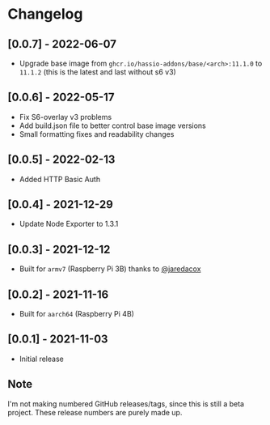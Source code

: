 # Changelog

## [0.0.7] - 2022-06-07
- Upgrade base image from `ghcr.io/hassio-addons/base/<arch>:11.1.0` to `11.1.2` (this is the latest and last without s6 v3)

## [0.0.6] - 2022-05-17
- Fix S6-overlay v3 problems
- Add build.json file to better control base image versions
- Small formatting fixes and readability changes

## [0.0.5] - 2022-02-13
- Added HTTP Basic Auth

## [0.0.4] - 2021-12-29
- Update Node Exporter to 1.3.1

## [0.0.3] - 2021-12-12
- Built for `armv7` (Raspberry Pi 3B) thanks to [@jaredacox](https://github.com/jaredacox)

## [0.0.2] - 2021-11-16
- Built for `aarch64` (Raspberry Pi 4B)

## [0.0.1] - 2021-11-03
- Initial release

## Note
I'm not making numbered GitHub releases/tags, since this is still a beta project. These release numbers are purely made up.
